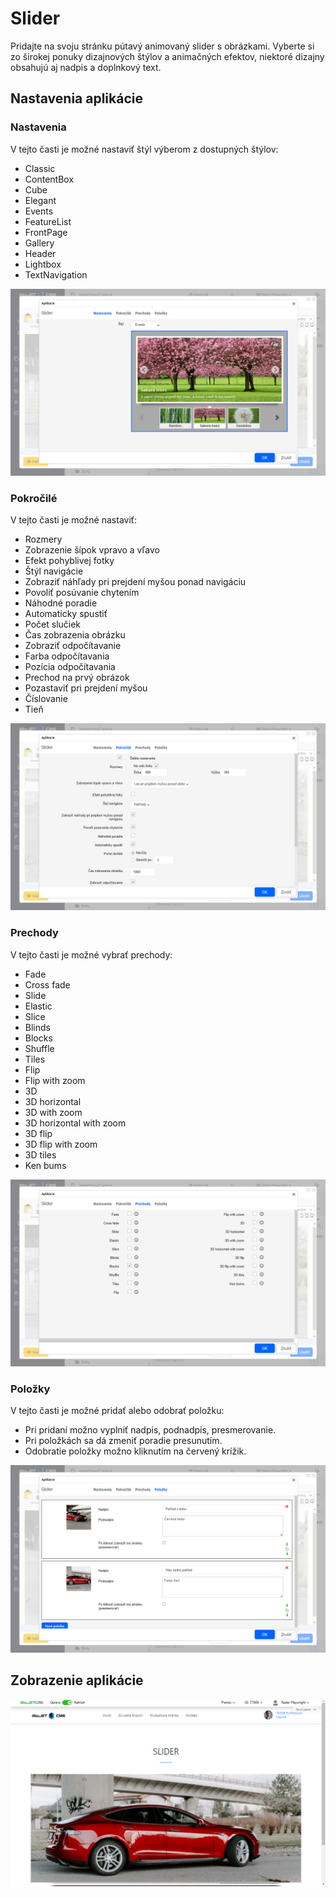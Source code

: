 # Slider

Pridajte na svoju stránku pútavý animovaný slider s obrázkami. Vyberte si zo širokej ponuky dizajnových štýlov a animačných efektov, niektoré dizajny obsahujú aj nadpis a doplnkový text.

## Nastavenia aplikácie


### Nastavenia
V tejto časti je možné nastaviť štýl
výberom z dostupných štýlov:

- Classic
- ContentBox
- Cube
- Elegant
- Events
- FeatureList
- FrontPage
- Gallery
- Header
- Lightbox
- TextNavigation

![](editor-settings.png)

### Pokročilé

V tejto časti je možné nastaviť:

- Rozmery
- Zobrazenie šípok vpravo a vľavo
- Efekt pohyblivej fotky
- Štýl navigácie
- Zobraziť náhľady pri prejdení myšou ponad navigáciu
- Povoliť posúvanie chytením
- Náhodné poradie
- Automaticky spustiť
- Počet slučiek
- Čas zobrazenia obrázku
- Zobraziť odpočítavanie
- Farba odpočítavania
- Pozícia odpočítavania
- Prechod na prvý obrázok
- Pozastaviť pri prejdení myšou
- Číslovanie
- Tieň

![](editor-advanced.png)

### Prechody
V tejto časti je možné vybrať prechody:

- Fade
- Cross fade
- Slide
- Elastic
- Slice
- Blinds
- Blocks
- Shuffle
- Tiles
- Flip
- Flip with zoom
- 3D
- 3D horizontal
- 3D with zoom
- 3D horizontal with zoom
- 3D flip
- 3D flip with zoom
- 3D tiles
- Ken bums

![](editor-transitions.png)

### Položky

V tejto časti je možné pridať alebo odobrať položku:
- Pri pridaní možno vyplniť nadpis, podnadpis, presmerovanie.
- Pri položkách sa dá zmeniť poradie presunutím.
- Odobratie položky možno kliknutím na červený krížik.

![](editor-items.png)

## Zobrazenie aplikácie

![](slider.png)
